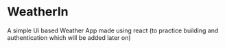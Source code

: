 # WeatherIn

A simple Ui based Weather App made using react (to practice building and authentication which will be added later on)
